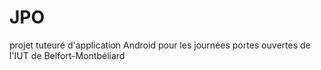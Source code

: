 # JPO
projet tuteuré d'application Android pour les journées portes ouvertes de l'IUT de Belfort-Montbéliard
